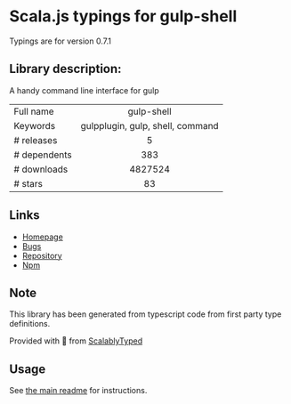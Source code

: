 
# Scala.js typings for gulp-shell

Typings are for version 0.7.1

## Library description:
A handy command line interface for gulp

|                    |                 |
| ------------------ | :-------------: |
| Full name          | gulp-shell |
| Keywords           | gulpplugin, gulp, shell, command |
| # releases         | 5 |
| # dependents       | 383 |
| # downloads        | 4827524 |
| # stars            | 83 |

## Links
- [Homepage](https://github.com/sun-zheng-an/gulp-shell)
- [Bugs](https://github.com/sun-zheng-an/gulp-shell/issues)
- [Repository](https://github.com/sun-zheng-an/gulp-shell)
- [Npm](https://www.npmjs.com/package/gulp-shell)
    


## Note
This library has been generated from typescript code from first party type definitions.

Provided with :purple_heart: from [ScalablyTyped](https://github.com/oyvindberg/ScalablyTyped)

## Usage
See [the main readme](../../readme.md) for instructions.



